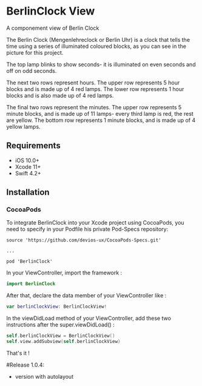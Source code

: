 # BerlinClock View

A componement view of Berlin Clock

The Berlin Clock (Mengenlehreclock or Berlin Uhr) is a clock that tells the time using a series of illuminated coloured blocks, as you can see in the picture for this project.

The top lamp blinks to show seconds- it is illuminated on even seconds and off on odd seconds.

The next two rows represent hours. The upper row represents 5 hour blocks and is made up of 4 red lamps. The lower row represents 1 hour blocks and is also made up of 4 red lamps.

The final two rows represent the minutes. The upper row represents 5 minute blocks, and is made up of 11 lamps- every third lamp is red, the rest are yellow. The bottom row represents 1 minute blocks, and is made up of 4 yellow lamps.

## Requirements
* iOS 10.0+ 
* Xcode 11+
* Swift 4.2+

## Installation

### CocoaPods

To integrate BerlinClock into your Xcode project using CocoaPods, you need to specify in your Podfile his private Pod-Specs repository:

```
source 'https://github.com/devios-ux/CocoaPods-Specs.git'

... 

pod 'BerlinClock'
```

In your ViewController, import the framework :
```swift
import BerlinClock
```
After that, declare the data member of your ViewController like :

```swift
var berlinClockView: BerlinClockView!
```

In the viewDidLoad method of your ViewController, add these two instructions after the super.viewDidLoad() :
```swift
self.berlinClockView = BerlinClockView()
self.view.addSubview(self.berlinClockView)
```
That's it ! 

#Release 1.0.4:

- version with autolayout


